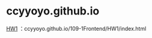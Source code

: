 # ccyyoyo.github.io
[HW1](ccyyoyo.github.io/109-1Frontend/HW1/index.html "ccyyoyo.github.io/109-1Frontend/HW1/index.html") ：ccyyoyo.github.io/109-1Frontend/HW1/index.html
